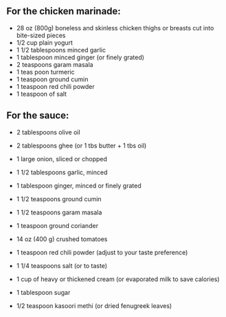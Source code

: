 ## For the chicken marinade:

* 28 oz (800g) boneless and skinless chicken thighs or breasts cut into bite-sized pieces
* 1/2 cup plain yogurt
* 1 1/2 tablespoons minced garlic
* 1 tablespoon minced ginger (or finely grated)
* 2 teaspoons garam masala
* 1 teas poon turmeric
* 1 teaspoon ground cumin
* 1 teaspoon red chili powder
* 1 teaspoon of salt


## For the sauce:
* 2 tablespoons olive oil
* 2 tablespoons ghee (or 1 tbs butter + 1 tbs oil)
* 1 large onion, sliced or chopped
* 1 1/2 tablespoons garlic, minced
* 1 tablespoon ginger, minced or finely grated
* 1 1/2 teaspoons ground cumin
* 1 1/2 teaspoons garam masala
* 1 teaspoon ground coriander
* 14 oz (400 g) crushed tomatoes

* 1 teaspoon red chili powder (adjust to your taste preference)
* 1 1/4 teaspoons salt (or to taste)
* 1 cup of heavy or thickened cream (or evaporated milk to save calories)
* 1 tablespoon sugar
* 1/2 teaspoon kasoori methi (or dried fenugreek leaves)